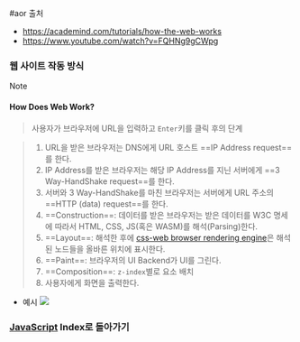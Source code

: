 #aor 
출처
- https://academind.com/tutorials/how-the-web-works
- https://www.youtube.com/watch?v=FQHNg9gCWpg
### 웹 사이트 작동 방식
>[!note]
>#### How Does Web Work?
>
>>사용자가 브라우저에 URL을 입력하고 `Enter`키를 클릭 후의 단계
>
>>1. URL을 받은 브라우저는 DNS에게 URL 호스트 ==IP Address request==를 한다.
>>2. IP Address를 받은 브라우저는 해당 IP Address를 지닌 서버에게 ==3 Way-HandShake request==를 한다.
>>3. 서버와 3 Way-HandShake를 마친 브라우저는 서버에게 URL 주소의 ==HTTP (data) request==를 한다.
>>4. ==Construction==: 데이터를 받은 브라우저는 받은 데이터를 W3C 명세에 따라서 HTML, CSS, JS(혹은 WASM)를 해석(Parsing)한다.
>>5. ==Layout==: 해석한 후에 [css-web browser rendering engine](../../CSS/Selectors%20&%20CSS%20Features/css-web%20browser%20rendering%20engine.md)은 해석된 노드들을 올바른 위치에 표시한다.
>>6. ==Paint==: 브라우저의 UI Backend가 UI를 그린다. 
>>7. ==Composition==: `z-index`별로 요소 배치
>>8. 사용자에게 화면을 출력한다.

- 예시
![](Stuff/Image/AOR/JavaScript/Pasted%20image%2020231005154924.png)
### [JavaScript](../../../Dev-Index/JavaScript.md) Index로 돌아가기